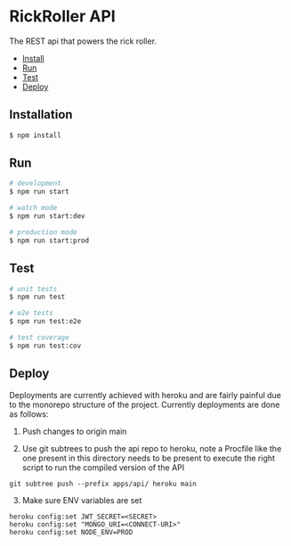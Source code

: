 # RickRoller API

The REST api that powers the rick roller.

- [Install](#installation)
- [Run](#run)
- [Test](#test)
- [Deploy](#deploy)

## Installation

```bash
$ npm install
```

## Run

```bash
# development
$ npm run start

# watch mode
$ npm run start:dev

# production mode
$ npm run start:prod
```

## Test

```bash
# unit tests
$ npm run test

# e2e tests
$ npm run test:e2e

# test coverage
$ npm run test:cov
```

## Deploy

Deployments are currently achieved with heroku and are fairly painful due to the monorepo structure of the project. Currently deployments are done as follows:

1. Push changes to origin main

2. Use git subtrees to push the api repo to heroku, note a Procfile like the one present in this directory needs to be present to execute the right script to run the compiled version of the API

```
git subtree push --prefix apps/api/ heroku main
```

3. Make sure ENV variables are set

```
heroku config:set JWT_SECRET=<SECRET>
heroku config:set "MONGO_URI=<CONNECT-URI>"
heroku config:set NODE_ENV=PROD

```
